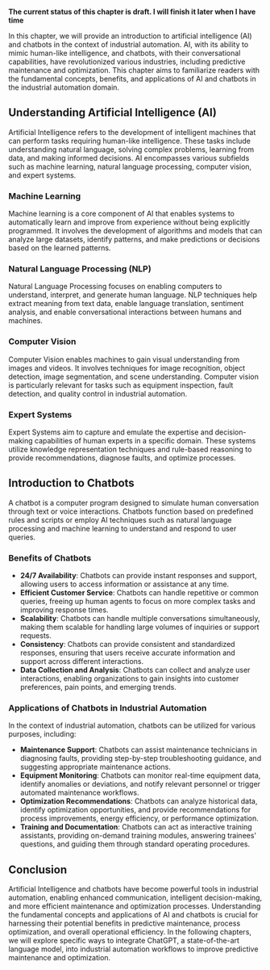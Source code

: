 **The current status of this chapter is draft. I will finish it later when I have time**

In this chapter, we will provide an introduction to artificial intelligence (AI) and chatbots in the context of industrial automation. AI, with its ability to mimic human-like intelligence, and chatbots, with their conversational capabilities, have revolutionized various industries, including predictive maintenance and optimization. This chapter aims to familiarize readers with the fundamental concepts, benefits, and applications of AI and chatbots in the industrial automation domain.

**Understanding Artificial Intelligence (AI)**
----------------------------------------------

Artificial Intelligence refers to the development of intelligent machines that can perform tasks requiring human-like intelligence. These tasks include understanding natural language, solving complex problems, learning from data, and making informed decisions. AI encompasses various subfields such as machine learning, natural language processing, computer vision, and expert systems.

### Machine Learning

Machine learning is a core component of AI that enables systems to automatically learn and improve from experience without being explicitly programmed. It involves the development of algorithms and models that can analyze large datasets, identify patterns, and make predictions or decisions based on the learned patterns.

### Natural Language Processing (NLP)

Natural Language Processing focuses on enabling computers to understand, interpret, and generate human language. NLP techniques help extract meaning from text data, enable language translation, sentiment analysis, and enable conversational interactions between humans and machines.

### Computer Vision

Computer Vision enables machines to gain visual understanding from images and videos. It involves techniques for image recognition, object detection, image segmentation, and scene understanding. Computer vision is particularly relevant for tasks such as equipment inspection, fault detection, and quality control in industrial automation.

### Expert Systems

Expert Systems aim to capture and emulate the expertise and decision-making capabilities of human experts in a specific domain. These systems utilize knowledge representation techniques and rule-based reasoning to provide recommendations, diagnose faults, and optimize processes.

**Introduction to Chatbots**
----------------------------

A chatbot is a computer program designed to simulate human conversation through text or voice interactions. Chatbots function based on predefined rules and scripts or employ AI techniques such as natural language processing and machine learning to understand and respond to user queries.

### Benefits of Chatbots

* **24/7 Availability**: Chatbots can provide instant responses and support, allowing users to access information or assistance at any time.
* **Efficient Customer Service**: Chatbots can handle repetitive or common queries, freeing up human agents to focus on more complex tasks and improving response times.
* **Scalability**: Chatbots can handle multiple conversations simultaneously, making them scalable for handling large volumes of inquiries or support requests.
* **Consistency**: Chatbots can provide consistent and standardized responses, ensuring that users receive accurate information and support across different interactions.
* **Data Collection and Analysis**: Chatbots can collect and analyze user interactions, enabling organizations to gain insights into customer preferences, pain points, and emerging trends.

### Applications of Chatbots in Industrial Automation

In the context of industrial automation, chatbots can be utilized for various purposes, including:

* **Maintenance Support**: Chatbots can assist maintenance technicians in diagnosing faults, providing step-by-step troubleshooting guidance, and suggesting appropriate maintenance actions.
* **Equipment Monitoring**: Chatbots can monitor real-time equipment data, identify anomalies or deviations, and notify relevant personnel or trigger automated maintenance workflows.
* **Optimization Recommendations**: Chatbots can analyze historical data, identify optimization opportunities, and provide recommendations for process improvements, energy efficiency, or performance optimization.
* **Training and Documentation**: Chatbots can act as interactive training assistants, providing on-demand training modules, answering trainees' questions, and guiding them through standard operating procedures.

**Conclusion**
--------------

Artificial Intelligence and chatbots have become powerful tools in industrial automation, enabling enhanced communication, intelligent decision-making, and more efficient maintenance and optimization processes. Understanding the fundamental concepts and applications of AI and chatbots is crucial for harnessing their potential benefits in predictive maintenance, process optimization, and overall operational efficiency. In the following chapters, we will explore specific ways to integrate ChatGPT, a state-of-the-art language model, into industrial automation workflows to improve predictive maintenance and optimization.
